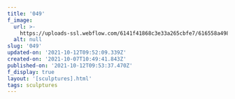 ```yaml
---
title: '049'
f_image:
  url: >-
    https://uploads-ssl.webflow.com/6141f41868c3e33a265cbfe7/616558a4982b83015978085a_049.jpg
  alt: null
slug: '049'
updated-on: '2021-10-12T09:52:09.339Z'
created-on: '2021-10-07T10:49:41.843Z'
published-on: '2021-10-12T09:53:37.470Z'
f_display: true
layout: '[sculptures].html'
tags: sculptures
---
```



